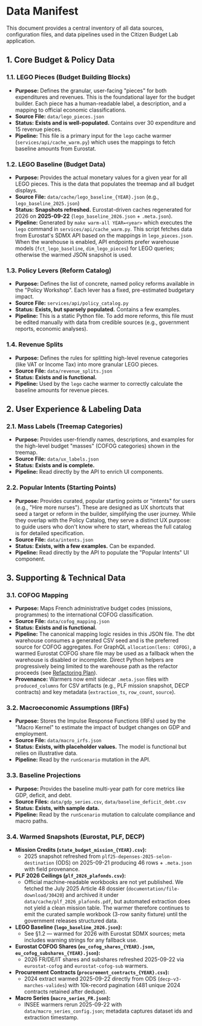 # Data Manifest

This document provides a central inventory of all data sources, configuration files, and data pipelines used in the Citizen Budget Lab application.

## 1. Core Budget & Policy Data

### 1.1. LEGO Pieces (Budget Building Blocks)

*   **Purpose:** Defines the granular, user-facing "pieces" for both expenditures and revenues. This is the foundational layer for the budget builder. Each piece has a human-readable label, a description, and a mapping to official economic classifications.
*   **Source File:** `data/lego_pieces.json`
*   **Status:** **Exists and is well-populated.** Contains over 30 expenditure and 15 revenue pieces.
*   **Pipeline:** This file is a primary input for the `lego` cache warmer (`services/api/cache_warm.py`) which uses the mappings to fetch baseline amounts from Eurostat.

### 1.2. LEGO Baseline (Budget Data)

*   **Purpose:** Provides the actual monetary values for a given year for all LEGO pieces. This is the data that populates the treemap and all budget displays.
*   **Source File:** `data/cache/lego_baseline_{YEAR}.json` (e.g., `lego_baseline_2025.json`)
*   **Status:** **Snapshots refreshed.** Eurostat-driven caches regenerated for 2026 on **2025-09-22** (`lego_baseline_2026.json` + `.meta.json`).
*   **Pipeline:** Generated by `make warm-all YEAR=<year>` which executes the `lego` command in `services/api/cache_warm.py`. This script fetches data from Eurostat's SDMX API based on the mappings in `lego_pieces.json`. When the warehouse is enabled, API endpoints prefer warehouse models (`fct_lego_baseline`, `dim_lego_pieces`) for LEGO queries; otherwise the warmed JSON snapshot is used.

### 1.3. Policy Levers (Reform Catalog)

*   **Purpose:** Defines the list of concrete, named policy reforms available in the "Policy Workshop". Each lever has a fixed, pre-estimated budgetary impact.
*   **Source File:** `services/api/policy_catalog.py`
*   **Status:** **Exists, but sparsely populated.** Contains a few examples.
*   **Pipeline:** This is a static Python file. To add more reforms, this file must be edited manually with data from credible sources (e.g., government reports, economic analyses).

### 1.4. Revenue Splits

*   **Purpose:** Defines the rules for splitting high-level revenue categories (like VAT or Income Tax) into more granular LEGO pieces.
*   **Source File:** `data/revenue_splits.json`
*   **Status:** **Exists and is functional.**
*   **Pipeline:** Used by the `lego` cache warmer to correctly calculate the baseline amounts for revenue pieces.

## 2. User Experience & Labeling Data

### 2.1. Mass Labels (Treemap Categories)

*   **Purpose:** Provides user-friendly names, descriptions, and examples for the high-level budget "masses" (COFOG categories) shown in the treemap.
*   **Source File:** `data/ux_labels.json`
*   **Status:** **Exists and is complete.**
*   **Pipeline:** Read directly by the API to enrich UI components.

### 2.2. Popular Intents (Starting Points)

*   **Purpose:** Provides curated, popular starting points or "intents" for users (e.g., "Hire more nurses"). These are designed as UX shortcuts that seed a target or reform in the builder, simplifying the user journey. While they overlap with the Policy Catalog, they serve a distinct UX purpose: to guide users who don't know where to start, whereas the full catalog is for detailed specification.
*   **Source File:** `data/intents.json`
*   **Status:** **Exists, with a few examples.** Can be expanded.
*   **Pipeline:** Read directly by the API to populate the "Popular Intents" UI component.

## 3. Supporting & Technical Data

### 3.1. COFOG Mapping

*   **Purpose:** Maps French administrative budget codes (missions, programmes) to the international COFOG classification.
*   **Source File:** `data/cofog_mapping.json`
*   **Status:** **Exists and is functional.**
*   **Pipeline:** The canonical mapping logic resides in this JSON file. The dbt warehouse consumes a generated CSV seed and is the preferred source for COFOG aggregates. For GraphQL `allocation(lens: COFOG)`, a warmed Eurostat COFOG share file may be used as a fallback when the warehouse is disabled or incomplete. Direct Python helpers are progressively being limited to the warehouse path as the refactor proceeds (see [Refactoring Plan](./REFACTOR_PLAN.md)).
*   **Provenance:** Warmers now emit sidecar `.meta.json` files with `produced_columns` for CSV artifacts (e.g., PLF mission snapshot, DECP contracts) and key metadata (`extraction_ts`, `row_count`, `source`).

### 3.2. Macroeconomic Assumptions (IRFs)

*   **Purpose:** Stores the Impulse Response Functions (IRFs) used by the "Macro Kernel" to estimate the impact of budget changes on GDP and employment.
*   **Source File:** `data/macro_irfs.json`
*   **Status:** **Exists, with placeholder values.** The model is functional but relies on illustrative data.
*   **Pipeline:** Read by the `runScenario` mutation in the API.

### 3.3. Baseline Projections

*   **Purpose:** Provides the baseline multi-year path for core metrics like GDP, deficit, and debt.
*   **Source Files:** `data/gdp_series.csv`, `data/baseline_deficit_debt.csv`
*   **Status:** **Exists, with sample data.**
*   **Pipeline:** Read by the `runScenario` mutation to calculate compliance and macro paths.

### 3.4. Warmed Snapshots (Eurostat, PLF, DECP)

*   **Mission Credits (`state_budget_mission_{YEAR}.csv`):**
    * 2025 snapshot refreshed from `plf25-depenses-2025-selon-destination` (ODS) on 2025-09-21 producing 46 rows + `.meta.json` with field provenance.
*   **PLF 2026 Ceilings (`plf_2026_plafonds.csv`):**
    * Official machine-readable workbooks are not yet published. We fetched the July 2025 Article 48 dossier (`documentation/file-download/30420`) and archived it under `data/cache/plf_2026_plafonds.pdf`, but automated extraction does not yield a clean mission table. The warmer therefore continues to emit the curated sample workbook (3-row sanity fixture) until the government releases structured data.
*   **LEGO Baseline (`lego_baseline_2026.json`):**
    * See §1.2 — warmed for 2026 with Eurostat SDMX sources; meta includes warning strings for any fallback use.
*   **Eurostat COFOG Shares (`eu_cofog_shares_{YEAR}.json`, `eu_cofog_subshares_{YEAR}.json`):**
    * 2026 FR/DE/IT shares and subshares refreshed 2025-09-22 via `eurostat-cofog` and `eurostat-cofog-sub` warmers.
*   **Procurement Contracts (`procurement_contracts_{YEAR}.csv`):**
    * 2024 extract warmed 2025-09-22 directly from ODS (`decp-v3-marches-valides`) with 10k-record pagination (481 unique 2024 contracts retained after dedupe).
*   **Macro Series (`macro_series_FR.json`):**
    * INSEE warmers rerun 2025-09-22 with `data/macro_series_config.json`; metadata captures dataset ids and extraction timestamp.
